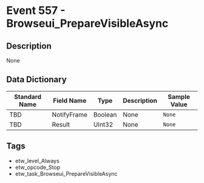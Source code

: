# Event 557 - Browseui_PrepareVisibleAsync

## Description
None

## Data Dictionary
|Standard Name|Field Name|Type|Description|Sample Value|
|---|---|---|---|---|
|TBD|NotifyFrame|Boolean|None|`None`|
|TBD|Result|UInt32|None|`None`|

## Tags
* etw_level_Always
* etw_opcode_Stop
* etw_task_Browseui_PrepareVisibleAsync